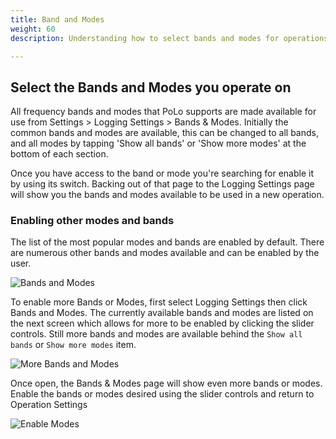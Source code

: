 ```yaml
---
title: Band and Modes
weight: 60
description: Understanding how to select bands and modes for operations.

---
```


## Select the Bands and Modes you operate on

All frequency bands and modes that PoLo supports are made available for use from Settings > Logging Settings > Bands & Modes. Initially the common bands and modes are available, this can be changed to all bands, and all modes by tapping 'Show all bands' or 'Show more modes' at the bottom of each section.

Once you have access to the band or mode you're searching for enable it by using its switch. Backing out of that page to the Logging Settings page will show you the bands and modes available to be used in a new operation.

### Enabling other modes and bands
The list of the most popular modes and bands are enabled by default. There are numerous other bands and modes available and can be enabled by the user.

![Bands and Modes](./shot1.png)

To enable more Bands or Modes, first select Logging Settings then click Bands and Modes. The currently available bands and modes are listed on the next screen which allows for more to be enabled by clicking the slider controls. Still more bands and modes are available behind the `Show all bands` or `Show more modes` item.

![More Bands and Modes](./shot2.png)

Once open, the Bands & Modes page will show even more bands or modes. Enable the bands or modes desired using the slider controls and return to Operation Settings

![Enable Modes](./shot3.png)
